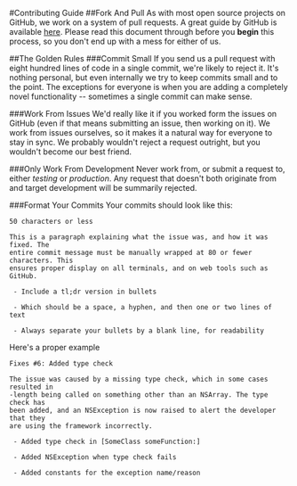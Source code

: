 #Contributing Guide
##Fork And Pull
As with most open source projects on GitHub, we work on a system of pull requests. A great guide by GitHub is available [here](https://help.github.com/articles/using-pull-requests). Please read this document through before you **begin** this process, so you don't end up with a mess for either of us.

##The Golden Rules
###Commit Small
If you send us a pull request with eight hundred lines of code in a single commit, we're likely to reject it. It's nothing personal, but even internally we try to keep commits small and to the point. The exceptions for everyone is when you are adding a completely novel functionality -- sometimes a single commit can make sense.

###Work From Issues
We'd really like it if you worked form the issues on GitHub (even if that means submitting an issue, then working on it). We work from issues ourselves, so it makes it a natural way for everyone to stay in sync. We probably wouldn't reject a request outright, but you wouldn't become our best friend.

###Only Work From Development
Never work from, or submit a request to, either *testing* or *production*. Any request that doesn't both originate from and target development will be summarily rejected.

###Format Your Commits
Your commits should look like this:

	50 characters or less                                                           
                                                                                
	This is a paragraph explaining what the issue was, and how it was fixed. The    
	entire commit message must be manually wrapped at 80 or fewer characters. This  
	ensures proper display on all terminals, and on web tools such as GitHub.       
                                                                                
	 - Include a tl;dr version in bullets                                           
                                                                                
	 - Which should be a space, a hyphen, and then one or two lines of text         
                                                                                
	 - Always separate your bullets by a blank line, for readability
	
Here's a proper example

	Fixes #6: Added type check                                                      
                                                                                
	The issue was caused by a missing type check, which in some cases resulted in   
	-length being called on something other than an NSArray. The type check has      
	been added, and an NSException is now raised to alert the developer that they   
	are using the framework incorrectly.                                            
                                                                                
	 - Added type check in [SomeClass someFunction:]                                
                                                                                
	 - Added NSException when type check fails                                      
                                                                                
	 - Added constants for the exception name/reason
	

